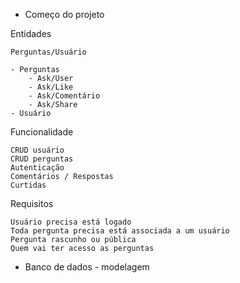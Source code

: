 - Começo do projeto

Entidades

    Perguntas/Usuário

    - Perguntas
        - Ask/User
        - Ask/Like
        - Ask/Comentário
        - Ask/Share
    - Usuário

Funcionalidade

    CRUD usuário
    CRUD perguntas
    Autenticação
    Comentários / Respostas
    Curtidas

Requisitos

    Usuário precisa está logado
    Toda pergunta precisa está associada a um usuário
    Pergunta rascunho ou pública
    Quem vai ter acesso as perguntas



- Banco de dados - modelagem